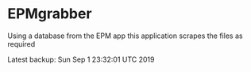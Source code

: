 # EPMgrabber
Using a database from the EPM app this application scrapes the files as required


Latest backup: Sun Sep 1 23:32:01 UTC 2019

